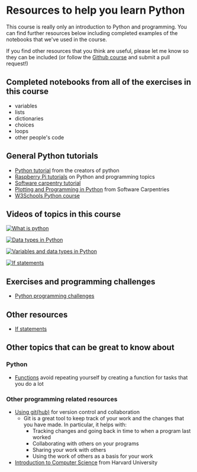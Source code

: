 # Resources to help you learn Python

This course is really only an introduction to Python and programming. You can find further resources below including completed examples of the notebooks that we've used in the course.

If you find other resources that you think are useful, please let me know so they can be included (or follow the [Github course](https://docs.github.com/en/get-started/start-your-journey/about-github-and-git) and submit a pull request!)

## Completed notebooks from all of the exercises in this course

- variables
- lists
- dictionaries
- choices
- loops
- other people's code

## General Python tutorials

- [Python tutorial](https://docs.python.org/3/tutorial/index.html) from the creators of python
- [Raspberry Pi tutorials](https://www.raspberrypi.org/courses/learn-python) on Python and programming topics 
- [Software carpentry tutorial](https://swcarpentry.github.io/python-novice-inflammation/)
- [Plotting and Programming in Python](https://swcarpentry.github.io/python-novice-gapminder/) from Software Carpentries
- [W3Schools Python course](https://www.w3schools.com/python/default.asp)

## Videos of topics in this course

[![What is python](https://img.youtube.com/vi/Y8Tko2YC5hA/maxresdefault.jpg)](https://www.youtube.com/watch?v=Y8Tko2YC5hA)

[![Data types in Python](https://img.youtube.com/vi/ppsCxnNm-JI/maxresdefault.jpg)](https://www.youtube.com/watch?v=ppsCxnNm-JI)

[![Variables and data types in Python](https://img.youtube.com/vi/LKFrQXaoSMQ/maxresdefault.jpg)](https://www.youtube.com/watch?v=LKFrQXaoSMQ)

[![If statements](https://img.youtube.com/vi/-BOBedcjySI/maxresdefault.jpg)](https://www.youtube.com/watch?v=-BOBedcjySI)


## Exercises and programming challenges

- [Python programming challenges](https://pythonprinciples.com/challenges/)

## Other resources

- [If statements](https://www.w3schools.com/python/python_conditions.asp)

## Other topics that can be great to know about

### Python

- [Functions](https://www.w3schools.com/python/python_functions.asp) avoid repeating yourself by creating a function for tasks that you do a lot


### Other programming related resources

- [Using git(hub)](https://docs.github.com/en/get-started/start-your-journey/about-github-and-git) for version control and collaboration
  - Git is a great tool to keep track of your work and the changes that you have made. In particular, it helps with:
    - Tracking changes and going back in time to when a program last worked
    - Collaborating with others on your programs
    - Sharing your work with others
    - Using the work of others as a basis for your work
- [Introduction to Computer Science](https://pll.harvard.edu/course/cs50-introduction-computer-science) from Harvard University